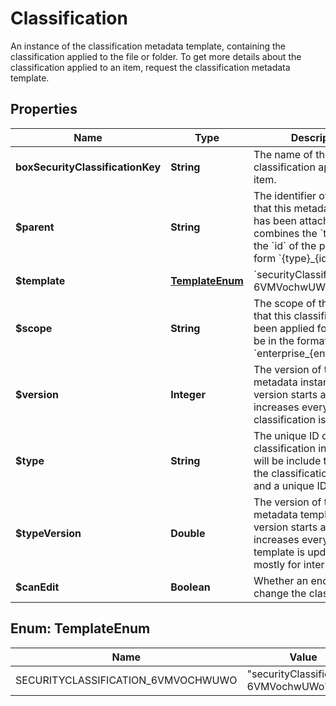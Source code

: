 

# Classification

An instance of the classification metadata template, containing the classification applied to the file or folder.  To get more details about the classification applied to an item, request the classification metadata template.

## Properties

| Name | Type | Description | Notes |
|------------ | ------------- | ------------- | -------------|
|**boxSecurityClassificationKey** | **String** | The name of the classification applied to the item. |  [optional] |
|**$parent** | **String** | The identifier of the item that this metadata instance has been attached to. This combines the &#x60;type&#x60; and the &#x60;id&#x60; of the parent in the form &#x60;{type}_{id}&#x60;. |  [optional] |
|**$template** | [**TemplateEnum**](#TemplateEnum) | &#x60;securityClassification-6VMVochwUWo&#x60; |  [optional] |
|**$scope** | **String** | The scope of the enterprise that this classification has been applied for.  This will be in the format &#x60;enterprise_{enterprise_id}&#x60;. |  [optional] |
|**$version** | **Integer** | The version of the metadata instance. This version starts at 0 and increases every time a classification is updated. |  [optional] |
|**$type** | **String** | The unique ID of this classification instance. This will be include the name of the classification template and a unique ID. |  [optional] |
|**$typeVersion** | **Double** | The version of the metadata template. This version starts at 0 and increases every time the template is updated. This is mostly for internal use. |  [optional] |
|**$canEdit** | **Boolean** | Whether an end user can change the classification. |  [optional] |



## Enum: TemplateEnum

| Name | Value |
|---- | -----|
| SECURITYCLASSIFICATION_6VMVOCHWUWO | &quot;securityClassification-6VMVochwUWo&quot; |



